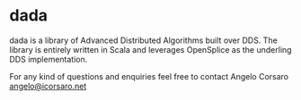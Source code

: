 dada
====

dada is a library of Advanced Distributed Algorithms built over
DDS. The library is entirely written in Scala and leverages OpenSplice
as the underling DDS implementation.

For any kind of questions and enquiries feel free to contact 
Angelo Corsaro <angelo@icorsaro.net>
